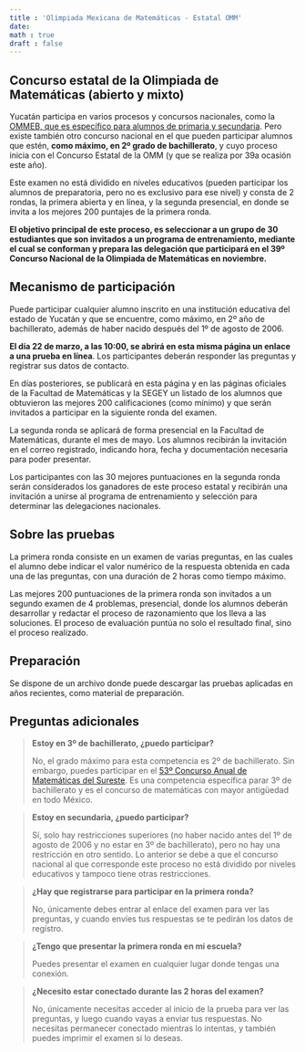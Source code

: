```yaml
---
title : 'Olimpiada Mexicana de Matemáticas - Estatal OMM'
date: 
math : true
draft : false
---
```


## Concurso estatal de la Olimpiada de Matemáticas (abierto y mixto)

Yucatán participa en varios procesos y concursos nacionales, como la [OMMEB, que es específico para alumnos de primaria y secundaria](info/ommeb). Pero existe también otro concurso nacional en el que pueden participar alumnos que estén, **como máximo, en 2º grado de bachillerato**, y cuyo proceso inicia con el Concurso Estatal de la OMM (y que se realiza por 39a ocasión este año).


Este examen no está dividido en niveles educativos (pueden participar los alumnos de preparatoria, pero no es exclusivo para ese nivel) y consta de 2 rondas, la primera abierta y en línea, y la segunda presencial, en donde se invita a los mejores 200 puntajes de la primera ronda. 

**El objetivo principal de este proceso, es seleccionar a un grupo de 30 estudiantes que son invitados a un programa de entrenamiento, mediante el cual se conforman y prepara las delegación que participará en el 39º Concurso Nacional de la Olimpiada de Matemáticas en noviembre.**

## Mecanismo de participación

Puede participar cualquier alumno inscrito en una institución educativa del estado de Yucatán y que se encuentre, como máximo, en 2º año de bachillerato, además de haber nacido después del 1º de agosto de 2006.

**El día 22 de marzo, a las 10:00, se abrirá en esta misma página un enlace a una prueba en línea**. Los participantes deberán responder las preguntas y registrar sus datos de contacto.  

En días posteriores, se publicará en esta página y en las páginas oficiales de la Facultad de Matemáticas y la SEGEY un listado de los alumnos que obtuvieron las mejores 200 calificaciones (como mínimo) y que serán invitados a participar en la siguiente ronda del examen.

La segunda ronda se aplicará de forma presencial en la Facultad de Matemáticas, durante el mes de mayo. Los alumnos recibirán la invitación  en el correo registrado,  indicando hora, fecha y documentación necesaria para poder presentar. 

Los participantes con las 30 mejores puntuaciones en la segunda ronda serán considerados los ganadores de este proceso estatal y recibirán una invitación a unirse al programa de entrenamiento y selección para determinar las delegaciones nacionales. 

## Sobre las pruebas
La primera ronda consiste en un examen de varias preguntas, en las cuales el alumno debe indicar el valor numérico de la respuesta obtenida en cada una de las preguntas, con una duración de 2 horas como tiempo máximo.

Las mejores 200 puntuaciones de la primera ronda son invitados a un segundo examen de 4 problemas, presencial, donde los alumnos deberán desarrollar y redactar el proceso de razonamiento que los lleva a las soluciones. El proceso de evaluación puntúa no solo el resultado final, sino el proceso realizado.  

## Preparación

Se dispone de un archivo donde puede descargar las pruebas aplicadas en años recientes, como material de preparación.

##  Preguntas adicionales

> **Estoy en 3º de bachillerato, ¿puedo participar?**
>
> No, el grado máximo para esta competencia es 2º de bachillerato. Sin embargo, puedes participar en el [53º Concurso Anual de Matemáticas del Sureste](https://cams.uady.mx/). Es una competencia específica parar 3º de bachillerato y es el concurso de matemáticas con mayor antigüedad en todo México.

> **Estoy en secundaria, ¿puedo participar?**
>
> Sí, solo hay restricciones superiores (no haber nacido antes del 1º de agosto de  2006 y no estar en 3º de bachillerato), pero no hay una restricción en otro sentido. Lo anterior se debe a que el concurso nacional al que corresponde este proceso no está dividido por niveles educativos y tampoco tiene otras restricciones.


> **¿Hay que registrarse para participar en la primera ronda?**
>
> No, únicamente debes entrar al enlace del examen para ver las preguntas, y cuando envíes tus respuestas se te pedirán los datos de registro.

> **¿Tengo que presentar la primera ronda en mi escuela?**
>
> Puedes presentar el examen en cualquier lugar donde tengas una conexión.


> **¿Necesito estar conectado durante las 2 horas del examen?**
>
> No, únicamente necesitas acceder al inicio de la prueba para ver las preguntas, y luego cuando vayas a enviar tus respuestas. No necesitas permanecer conectado mientras lo intentas, y también puedes imprimir el examen si lo deseas.
